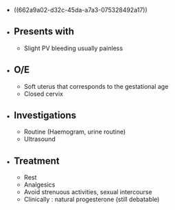 - ((662a9a02-d32c-45da-a7a3-075328492a17))
- ## Presents with
	- Slight PV bleeding usually painless
- ## O/E
	- Soft uterus that corresponds to the gestational age
	- Closed cervix
- ## Investigations
	- Routine (Haemogram, urine routine)
	- Ultrasound
- ## Treatment
	- Rest
	- Analgesics
	- Avoid strenuous activities, sexual intercourse
	- Clinically : natural progesterone (still debatable)